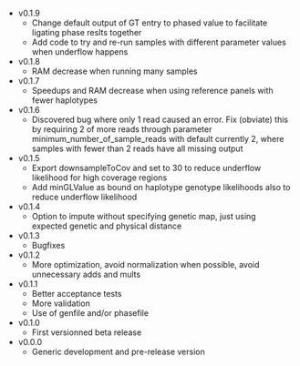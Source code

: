 * v0.1.9
	* Change default output of GT entry to phased value to facilitate ligating phase reslts together
	* Add code to try and re-run samples with different parameter values when underflow happens
* v0.1.8
	* RAM decrease when running many samples
* v0.1.7
	* Speedups and RAM decrease when using reference panels with fewer haplotypes
* v0.1.6
	* Discovered bug where only 1 read caused an error. Fix (obviate) this by requiring 2 of more reads through parameter minimum_number_of_sample_reads with default currently 2, where samples with fewer than 2 reads have all missing output
* v0.1.5
	* Export downsampleToCov and set to 30 to reduce underflow likelihood for high coverage regions
	* Add minGLValue as bound on haplotype genotype likelihoods also to reduce underflow likelihood
* v0.1.4
	* Option to impute without specifying genetic map, just using expected genetic and physical distance
* v0.1.3
	* Bugfixes
* v0.1.2
	* More optimization, avoid normalization when possible, avoid unnecessary adds and mults
* v0.1.1
	* Better acceptance tests
	* More validation
	* Use of genfile and/or phasefile
* v0.1.0
	* First versionned beta release
* v0.0.0
	* Generic development and pre-release version
